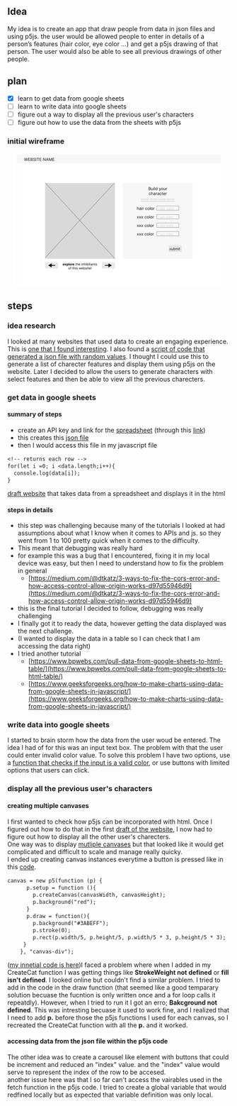 ## Idea
My idea is to create an app that draw people from data in json files and using p5js. 
the user would be allowed people to enter in details of a person’s features (hair color, eye color …) and get a p5js drawing of that person. The user would also be able to see all previous drawings of other people. 

## plan
- [x] learn to get data from google sheets
- [ ] learn to write data into google sheets
- [ ] figure out a way to display all the previous user's characters
- [ ] figure out how to use the data from the sheets with p5js
### initial wireframe
<p align="center">
  <img src="wireframe_1.png" height="300"/>
</p>

## steps
### idea research
I looked at many websites that used data to create an engaging experience. This is [one that I found interesting](http://rossgoodwin.com/clock/). 
I also found a [script of code that generated a json file with random values](https://www.google.com/url?q=https://json-generator.com/%23&sa=D&source=docs&ust=1663593434633689&usg=AOvVaw2qFZ_5_fmgeoMX7uwXj4jc). I thought I could use this to generate a list of charecter features and display them using p5js on the website.
Later I decided to allow the users to generate characters with select features and then be able to view all the previous charecters.

### get data in google sheets
#### summary of steps
* create an API key and link for the [spreadsheet](https://docs.google.com/spreadsheets/d/1O6JPyFCfs4OPS5NSWxu3H6cqa-PM5uxz5VB8dJgQAq0/edit#gid=0) (through this [link](https://sheetdb.io/))
* this creates this [json file](https://sheetdb.io/api/v1/kiyrgijfayuro)
* then I would access this file in my javascript file
```
<!-- returns each row -->
for(let i =0; i <data.length;i++){ 
  console.log(data[i]);
}
```
[draft website](/draft_4/index.html) that takes data from a spreadsheet and displays it in the html

#### steps in details
- this step was challenging because many of the tutorials I looked at had assumptions about what I know when it comes to APIs and js. so they went from 1 to 100 pretty quick when it comes to the difficulty.
- This meant that debugging was really hard
- for example this was a bug that I encountered, fixing it in my local device was easy, but then I need to understand how to fix the problem in general
    - [https://medium.com/@dtkatz/3-ways-to-fix-the-cors-error-and-how-access-control-allow-origin-works-d97d55946d9](https://medium.com/@dtkatz/3-ways-to-fix-the-cors-error-and-how-access-control-allow-origin-works-d97d55946d9)
- this is the final tutorial I decided to follow, debugging was really challenging
- I finally got it to ready the data, however getting the data displayed was the next challenge.
- (I wanted to display the data in a table so I can check that I am accessing the data right)
- I tried another tutorial
    - [https://www.bpwebs.com/pull-data-from-google-sheets-to-html-table/](https://www.bpwebs.com/pull-data-from-google-sheets-to-html-table/)
    - [https://www.geeksforgeeks.org/how-to-make-charts-using-data-from-google-sheets-in-javascript/](https://www.geeksforgeeks.org/how-to-make-charts-using-data-from-google-sheets-in-javascript/)


### write data into google sheets
I started to brain storm how the data from the user woud be entered. The idea I had of for this was an input text box. The problem with that the user could enter invalid color value. 
To solve this problem I have two options, use a [function that checks if the input is a valid color](https://stackoverflow.com/questions/48484767/javascript-check-if-string-is-valid-css-color), or use buttons with limited options that users can click.

### display all the previous user's characters
#### creating multiple canvases
I first wanted to check how p5js can be incorporated with html. Once I figured out how to do that in the first [draft of the website](https://nouf-alabbasi.github.io/fall-2022_connection-lab/project_1/draft_1/index.html), I now had to figure out how to display all the other user's charecters.<br>
One way was to display [mutliple canvases](https://nouf-alabbasi.github.io/fall-2022_connection-lab/project_1/draft_2/index.html) but that looked like it would get complicated and difficult to scale and manage really quicky.<br>
I ended up creating canvas instances everytime a button is pressed like in this [code](https://stackoverflow.com/questions/55384639/connecting-the-html-input-page-with-p5-js). <br>
```
canvas = new p5(function (p) {
      p.setup = function (){
        p.createCanvas(canvasWidth, canvasHeight);
        p.background("red");
      }
      p.draw = function(){
        p.background("#3ABEFF");
        p.stroke(0);
        p.rect(p.width/5, p.height/5, p.width/5 * 3, p.height/5 * 3);
     }
    }, "canvas-div");
```
([my innetial code is here](https://nouf-alabbasi.github.io/fall-2022_connection-lab/project_1/draft_6/index.html))I faced a problem where when I added in my  CreateCat function I was getting things like <b>StrokeWeight not defined</b> or <b>fill isn't defined</b>. I looked online but couldn't find a similar problem. I tried to add in the code in the draw function (that seemed like a good temparary solution becuase the fucntion is only written once and a for loop calls it repeatdly). However, when I tried to run it I got an erro; <b>Bakcground not defined</b>. This was intresting becuase it used to work fine, and I realized that I need to add <b>p.</b> before those the p5js functions I used for each canvas, so I recreated the CreateCat function with all the <b>p.</b> and it worked.

#### accessing data from the json file within the p5js code
The other idea was to create a carousel like element with buttons that could be increment and reduced an "index" value. and the "index" value would serve to represent the index of the row to be accesed.<br>
another issue here was that I so far can't access the vairables used in the fetch function in the p5js code. I tried to create a global variable that would redfined locally but as expected that variable definition was only local. <br>




